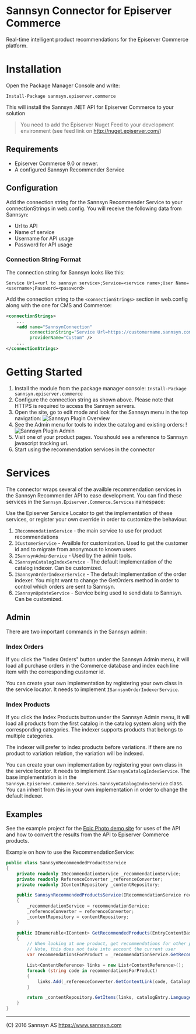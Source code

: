 # Sannsyn Connector for Episerver Commerce
Real-time intelligent product recommendations for the Episerver Commerce platform.

# Installation
Open the Package Manager Console and write:
```
Install-Package sannsyn.episerver.commerce
```  
This will install the Sannsyn .NET API for Episerver Commerce to your solution

> You need to add the Episerver Nuget Feed to your development environment (see feed link on http://nuget.episerver.com/)

## Requirements
* Episerver Commerce 9.0 or newer.
* A configured Sannsyn Recommender Service

## Configuration
Add the connection string for the Sannsyn Recommender Service to your connectionStrings in web.config. You will receive the following data from Sannsyn:

* Url to API
* Name of service
* Username for API usage
* Password for API usage

### Connection String Format
The connection string for Sannsyn looks like this:
```
Service Url=<url to sannsyn service>;Service=<service name>;User Name=<username>;Password=<password>
```

Add the connection string to the `<connectionStrings>` section in web.config along with the one for CMS and Commerce:
```xml
<connectionStrings>
	...
  	<add name="SannsynConnection"
		 connectionString="Service Url=https://customername.sannsyn.com/;Service=servicename;User Name=username;Password=password"
		 providerName="Custom" />
	...
</connectionStrings>
```
# Getting Started
 1. Install the module from the package manager console: `Install-Package sannsyn.episerver.commerce`
 1. Configure the connection string as shown above. Please note that HTTPS is required to access the Sannsyn servers.
 1. Open the site, go to edit mode and look for the Sannsyn menu in the top navigation:
 ![Sannsyn Plugin Overview](https://raw.githubusercontent.com/BVNetwork/sannsyn-episerver-connector/master/doc/img/screenshot-overview.png?token=AGIDqHr9tWw59RMkY_wYG4TeZQUFIMwVks5XF3lfwA%3D%3D)
 1. See the Admin menu for tools to index the catalog and existing orders:
 !![Sannsyn Plugin Admin](https://raw.githubusercontent.com/BVNetwork/sannsyn-episerver-connector/master/doc/img/screenshot-admin.png?token=AGIDqL_S-lPVMJg3odUQii3EjyAwZCA3ks5XF3m9wA%3D%3D)
 1. Visit one of your product pages. You should see a reference to Sannsyn javascript tracking url.
 1. Start using the recommendation services in the connector

# Services
The connector wraps several of the availble recommendation services in the Sannsyn Recommender API to ease development. You can find these services in the `Sannsyn.Episerver.Commerce.Services` namespace:

Use the Episerver Service Locator to get the implementation of these services, or register your own override in order to customize the behaviour.

 1. `IRecommendationService` - the main service to use for product recommendations
 1. `ICustomerService` - Availble for customization. Used to get the customer id and to migrate from anonymous to known users
 1. `ISannsynAdminService` - Used by the admin tools.
 2. `ISannsynCatalogIndexService` - The default implementation of the catalog indexer. Can be customized.
 3. `ISannsynOrderIndexerService` - The default implementation of the order indexer. You might want to change the GetOrders method in order to control which orders are sent to Sannsyn.
 4. `ISannsynUpdateService` - Service being used to send data to Sannsyn. Can be customized.

##  Admin
There are two important commands in the Sannsyn admin:

### Index Orders
If you click the "Index Orders" button under the Sannsyn Admin menu, it will load all purchase orders in the Commerce database and index each line item with the corresponding customer id.

You can create your own implementation by registering your own class in the service locator. It needs to implement `ISannsynOrderIndexerService`.

### Index Products
If you click the Index Products button under the Sannsyn Admin menu, it will load all products from the first catalog in the catalog system along with the corresponding categories. The indexer supports products that belongs to multiple categories.

The indexer will prefer to index products before variations. If there are no product to variation relation, the variation will be indexed.

You can create your own implementation by registering your own class in the service locator. It needs to implement `ISannsynCatalogIndexService`. The base implementation is in the `Sannsyn.Episerver.Commerce.Services.SannsynCatalogIndexService` class. You can inherit from this in your own implementation in order to change the default indexer.

## Examples
See the example project for the [Epic Photo demo site](https://github.com/BVNetwork/CommerceStarterKit/tree/sannsyn/src/CommerceStarterKit.Sannsyn) for uses of the API and how to convert the results from the API to Episerver Commerce products.

Example on how to use the RecommendationService:
```C#
public class SannsynRecommendedProductsService
{
    private readonly IRecommendationService _recommendationService;
    private readonly ReferenceConverter _referenceConverter;
    private readonly IContentRepository _contentRepository;

	public SannsynRecommendedProductsService(IRecommendationService recommendationService, ReferenceConverter referenceConverter, IContentRepository contentRepository)
	{
	    _recommendationService = recommendationService;
	    _referenceConverter = referenceConverter;
	    _contentRepository = contentRepository;
	}

	public IEnumerable<IContent> GetRecommendedProducts(EntryContentBase catalogEntry, int maxCount)
	{
		// When looking at one product, get recommendations for other products
		// Note, this does not take into account the current user
	    var recommendationsForProduct = _recommendationService.GetRecommendationsForProduct(catalogEntry.Code, maxCount);

	    List<ContentReference> links = new List<ContentReference>();
	    foreach (string code in recommendationsForProduct)
	    {
	        links.Add(_referenceConverter.GetContentLink(code, CatalogContentType.CatalogEntry));
	    }

	    return _contentRepository.GetItems(links, catalogEntry.Language);
	}
}

```


----------
(C) 2016 Sannsyn AS
https://www.sannsyn.com
